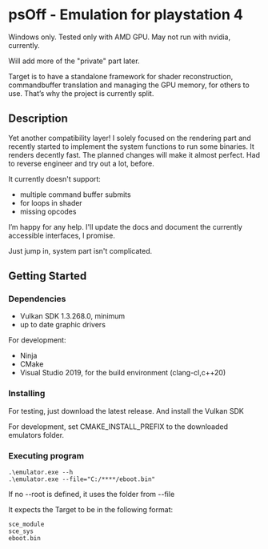 # psOff - Emulation for playstation 4
Windows only.
Tested only with AMD GPU. May not run with nvidia, currently.

Will add more of the "private" part later.

Target is to have a standalone framework for shader reconstruction, commandbuffer translation and managing the GPU memory, for others to use. That’s why the project is currently split.

## Description
Yet another compatibility layer! I solely focused on the rendering part and recently started to implement the system functions to run some binaries. It renders decently fast. The planned changes will make it almost perfect. Had to reverse engineer and try out a lot, before.

It currently doesn't support:
+ multiple command buffer submits
+ for loops in shader
+ missing opcodes


I’m happy for any help. I'll update the docs and document the currently accessible interfaces, I promise.

Just jump in, system part isn't complicated.

## Getting Started
### Dependencies
+ Vulkan SDK 1.3.268.0, minimum
+ up to date graphic drivers

For development:

+ Ninja
+ CMake
+ Visual Studio 2019, for the build environment (clang-cl,c++20)

### Installing
For testing, just download the latest release. And install the Vulkan SDK

For development, set CMAKE_INSTALL_PREFIX to the downloaded emulators folder.

### Executing program
```
.\emulator.exe --h
.\emulator.exe --file="C:/****/eboot.bin"
```
If no --root is defined, it uses the folder from --file

It expects the Target to be in the following format:
```
sce_module
sce_sys
eboot.bin
```

